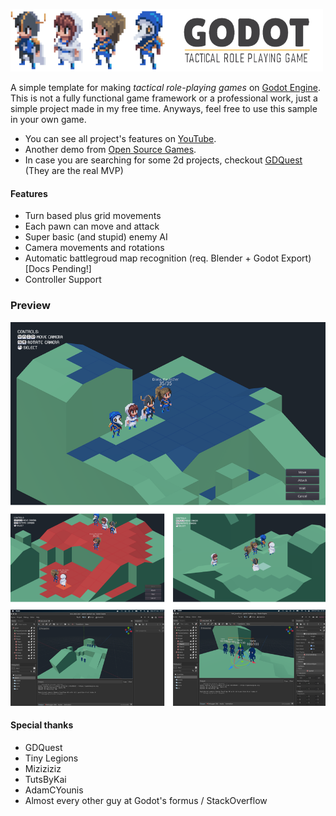 ![banner](./docs/banner.png)
 
A simple template for making <i>tactical role-playing games</i> on [Godot Engine](https://godotengine.org/).
This is not a fully functional game framework or a professional work, just a simple project made in my free time. 
Anyways, feel free to use this sample in your own game. 

- You can see all project's features on [YouTube](https://www.youtube.com/watch?v=j0ov4zGUp68).
- Another demo from [Open Source Games](https://www.youtube.com/watch?v=-AY6KEdX_3E).
- In case you are searching for some 2d projects, checkout [GDQuest](https://github.com/GDQuest/godot-2d-tactical-rpg-movement) (They are the real MVP)

#### Features

- Turn based plus grid movements
- Each pawn can move and attack
- Super basic (and stupid) enemy AI
- Camera movements and rotations
- Automatic battlegroud map recognition (req. Blender + Godot Export) [Docs Pending!]
- Controller Support

### Preview
![preview](./docs/preview.png)

#### Special thanks

- GDQuest
- Tiny Legions
- Miziziziz
- TutsByKai
- AdamCYounis
- Almost every other guy at Godot's formus / StackOverflow
